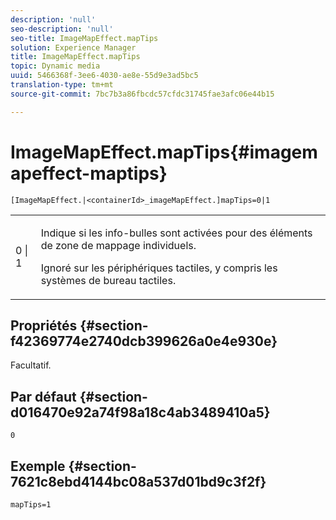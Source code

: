 ```yaml
---
description: 'null'
seo-description: 'null'
seo-title: ImageMapEffect.mapTips
solution: Experience Manager
title: ImageMapEffect.mapTips
topic: Dynamic media
uuid: 5466368f-3ee6-4030-ae8e-55d9e3ad5bc5
translation-type: tm+mt
source-git-commit: 7bc7b3a86fbcdc57cfdc31745fae3afc06e44b15

---
```



# ImageMapEffect.mapTips{#imagemapeffect-maptips}

`[ImageMapEffect.|<containerId>_imageMapEffect.]mapTips=0|1`

<table id="table_3DBC5A70C9264CECA1CB3D1D08CEDF31"> 
 <tbody> 
  <tr> 
   <td colname="col1"> <p><span class="codeph"> 0 | 1</span> </p> </td> 
   <td colname="col2"> <p> Indique si les info-bulles sont activées pour des éléments de zone de mappage individuels. </p> <p> Ignoré sur les périphériques tactiles, y compris les systèmes de bureau tactiles. </p> </td> 
  </tr> 
 </tbody> 
</table>

## Propriétés {#section-f42369774e2740dcb399626a0e4e930e}

Facultatif.

## Par défaut {#section-d016470e92a74f98a18c4ab3489410a5}

`0`

## Exemple {#section-7621c8ebd4144bc08a537d01bd9c3f2f}

`mapTips=1`
